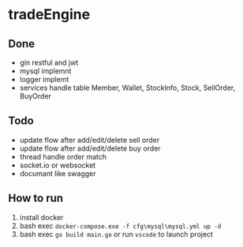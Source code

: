 # tradeEngine

## Done

- gin restful and jwt
- mysql implemnt
- logger implemt
- services handle table Member, Wallet, StockInfo, Stock, SellOrder, BuyOrder

## Todo

- update flow after add/edit/delete sell order
- update flow after add/edit/delete buy order
- thread handle order match
- socket.io or websocket
- documant like swagger

## How to run

1. install docker
2. bash exec `docker-compose.exe -f cfg\mysql\mysql.yml up -d`
3. bash exec `go build main.go` or run `vscode` to launch project

